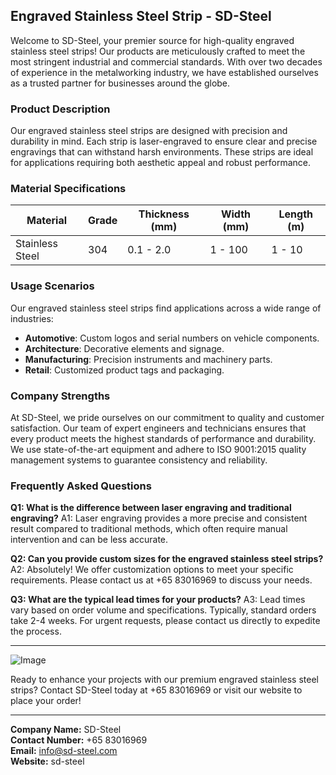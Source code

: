 ## Engraved Stainless Steel Strip - SD-Steel

Welcome to SD-Steel, your premier source for high-quality engraved stainless steel strips! Our products are meticulously crafted to meet the most stringent industrial and commercial standards. With over two decades of experience in the metalworking industry, we have established ourselves as a trusted partner for businesses around the globe.

### Product Description

Our engraved stainless steel strips are designed with precision and durability in mind. Each strip is laser-engraved to ensure clear and precise engravings that can withstand harsh environments. These strips are ideal for applications requiring both aesthetic appeal and robust performance.

### Material Specifications

| **Material** | **Grade** | **Thickness (mm)** | **Width (mm)** | **Length (m)** |
|--------------|-----------|--------------------|----------------|----------------|
| Stainless Steel | 304 | 0.1 - 2.0 | 1 - 100 | 1 - 10 |

### Usage Scenarios

Our engraved stainless steel strips find applications across a wide range of industries:
- **Automotive**: Custom logos and serial numbers on vehicle components.
- **Architecture**: Decorative elements and signage.
- **Manufacturing**: Precision instruments and machinery parts.
- **Retail**: Customized product tags and packaging.

### Company Strengths

At SD-Steel, we pride ourselves on our commitment to quality and customer satisfaction. Our team of expert engineers and technicians ensures that every product meets the highest standards of performance and durability. We use state-of-the-art equipment and adhere to ISO 9001:2015 quality management systems to guarantee consistency and reliability.

### Frequently Asked Questions

**Q1: What is the difference between laser engraving and traditional engraving?**
A1: Laser engraving provides a more precise and consistent result compared to traditional methods, which often require manual intervention and can be less accurate.

**Q2: Can you provide custom sizes for the engraved stainless steel strips?**
A2: Absolutely! We offer customization options to meet your specific requirements. Please contact us at +65 83016969 to discuss your needs.

**Q3: What are the typical lead times for your products?**
A3: Lead times vary based on order volume and specifications. Typically, standard orders take 2-4 weeks. For urgent requests, please contact us directly to expedite the process.

---

![Image](https://github.com/user-attachments/assets/2567258e-e124-4816-932d-1809bd27ef0b)

Ready to enhance your projects with our premium engraved stainless steel strips? Contact SD-Steel today at +65 83016969 or visit our website to place your order!

---

**Company Name:** SD-Steel  
**Contact Number:** +65 83016969  
**Email:** info@sd-steel.com  
**Website:**  sd-steel